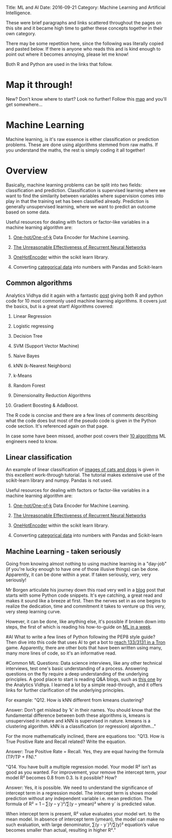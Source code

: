 Title: ML and AI
Date: 2016-09-21
Category: Machine Learning and Artificial Intelligence.

These were brief paragraphs and links scattered throughout the pages on this site and it became high time to gather these concepts together in their own category.

There may be some repetition here, since the following was literally copied and pasted below.
If there is anyone who reads this and is kind enough to point out where it becomes annoying, please let me know!

Both R and Python are used in the links that follow.

# Map it through!
New? Don't know where to start? Look no further! Follow this [map](http://scikit-learn.org/stable/tutorial/machine_learning_map/) and you'll get somewhere...

# Machine Learning
Machine learning, is it's raw essence is either classification or prediction problems. These are done using algorithms stemmed from raw maths. If you understand the maths, the rest is simply coding it all together!

# Overview
Basically, machine learning problems can be split into two fields: classification and prediction. Classification is supervised learning where we want to find the similarity between variables where supervision comes into play in that the training set has been classified already.
Prediction is generally unsupervised learning, where we want to predict an outcome based on some data.

Useful resources for dealing with factors or factor-like variables in a machine learning algorithm are:

1. [One-hot/One-of-k](http://code-factor.blogspot.com/2012/10/one-hotone-of-k-data-encoder-for.html) Data Encoder for Machine Learning.

2. [The Unreasonable Effectiveness of Recurrent Neural Networks](http://karpathy.github.io/2015/05/21/rnn-effectiveness/)

3. [OneHotEncoder](http://scikit-learn.org/stable/modules/generated/sklearn.preprocessing.OneHotEncoder.html) within the scikit learn library.

4. Converting [categorical data](http://fastml.com/converting-categorical-data-into-numbers-with-pandas-and-scikit-learn/) into numbers with Pandas and Scikit-learn

## Common algorithms
Analytics Vidhya did it again with a fantastic [post](https://www.analyticsvidhya.com/blog/2015/09/full-cheatsheet-machine-learning-algorithms/) giving both R and python code for 10 most commonly used machine learning algorithms.
It covers just the basics, but is a great start!
Algorithms covered:

1. Linear Regression

2. Logistic regressing

3. Decision Tree

4. SVM (Support Vector Machine)

5. Naive Bayes

6. kNN (k-Nearest Neighbors)

7. k-Means

8. Random Forest

9. Dimensionality Reduction Algorithms

10. Gradient Boosting & AdaBoost.

The R code is concise and there are a few lines of comments describing what the code does but most of the pseudo code is given in the Python code section. It's referenced again on that page.

In case some have been missed, another post covers their [10 algorithms](https://gab41.lab41.org/the-10-algorithms-machine-learning-engineers-need-to-know-f4bb63f5b2fa#.k5g1mndg5) ML engineers need to know.

## Linear classification
An example of linear classification of [images of cats and dogs](http://www.pyimagesearch.com/2016/08/22/an-intro-to-linear-classification-with-python/) is given in this excellent work-through tutorial.
The tutorial makes extensive use of the scikit-learn library and numpy. Pandas is not used.


Useful resources for dealing with factors or factor-like variables in a machine learning algorithm are:

1. [One-hot/One-of-k](http://code-factor.blogspot.com/2012/10/one-hotone-of-k-data-encoder-for.html) Data Encoder for Machine Learning.

2. [The Unreasonable Effectiveness of Recurrent Neural Networks](http://karpathy.github.io/2015/05/21/rnn-effectiveness/)

3. [OneHotEncoder](http://scikit-learn.org/stable/modules/generated/sklearn.preprocessing.OneHotEncoder.html) within the scikit learn library.

4. Converting [categorical data](http://fastml.com/converting-categorical-data-into-numbers-with-pandas-and-scikit-learn/) into numbers with Pandas and Scikit-learn

## Machine Learning - taken seriously
Going from knowing almost nothing to using machine learning in a "day-job" (if you're lucky enough to have one of those illusive things) can be done. Apparently, it can be done within a year. If taken seriously, very, very seriously!

Mr Borgen articulate his journey down this road very well in a [blog](https://medium.com/learning-new-stuff/machine-learning-in-a-year-cdb0b0ebd29c#.d3ggjur7t) post that starts with some Python code snippets. It's eye catching, a great read and makes it sound like a breeze at first. Then the nerves set in as one begins to realize the dedication, time and commitment it takes to venture up this very, very steep learning curve.

However, it can be done, like anything else, it's possible if broken down into steps, the first of which is reading his how-to-guide on [ML in a week](https://medium.com/learning-new-stuff/machine-learning-in-a-week-a0da25d59850#.n7uc79x7m).


#AI
What to write a few lines of Python following the PEP8 style guide? Then dive into this code that uses AI to get a bot to [reach 133/3131 in a Tron](http://kootenpv.github.io/2016-09-07-ai-challenge-in-78-lines) game. Apparently, there are other bots that have been written using many, many more lines of code, so it's an informative read.

#Common ML Questions:
Data science interviews, like any other technical interviews, test one's basic understanding of a process. Answering questions on the fly require a deep understanding of the underlying principles.
A good place to start is reading Q&A blogs, such as [this one](https://www.analyticsvidhya.com/blog/2016/09/40-interview-questions-asked-at-startups-in-machine-learning-data-science/?utm_source=feedburner&utm_medium=email&utm_campaign=Feed%3A+AnalyticsVidhya+%28Analytics+Vidhya%29) by the Analytics Vidhya.
I learned a lot by a simple read-through, and it offers links for further clarification of the underlying principles. 

For example:
"Q12. How is kNN different from kmeans clustering?

Answer: Don’t get mislead by ‘k’ in their names. You should know that the fundamental difference between both these algorithms is, kmeans is unsupervised in nature and kNN is supervised in nature. kmeans is a clustering algorithm. kNN is a classification (or regression) algorithm..."

For the more mathematically inclined, there are equations too:
"Q13. How is True Positive Rate and Recall related? Write the equation.

Answer: True Positive Rate = Recall. Yes, they are equal having the formula (TP/TP + FN)."

"Q14. You have built a multiple regression model. Your model R² isn’t as good as you wanted. For improvement, your remove the intercept term, your model R² becomes 0.8 from 0.3. Is it possible? How?

Answer: Yes, it is possible. We need to understand the significance of intercept term in a regression model. The intercept term is shows model prediction without any independent variable i.e. mean prediction. The formula of R² = 1 – ∑(y – y´)²/∑(y – ymean)² where y´ is predicted value.   

When intercept term is present, R² value evaluates your model wrt. to the mean model. In absence of intercept term (ymean), the model can make no such evaluation, with large denominator, ∑(y - y´)²/∑(y)² equation’s value becomes smaller than actual, resulting in higher R²."


